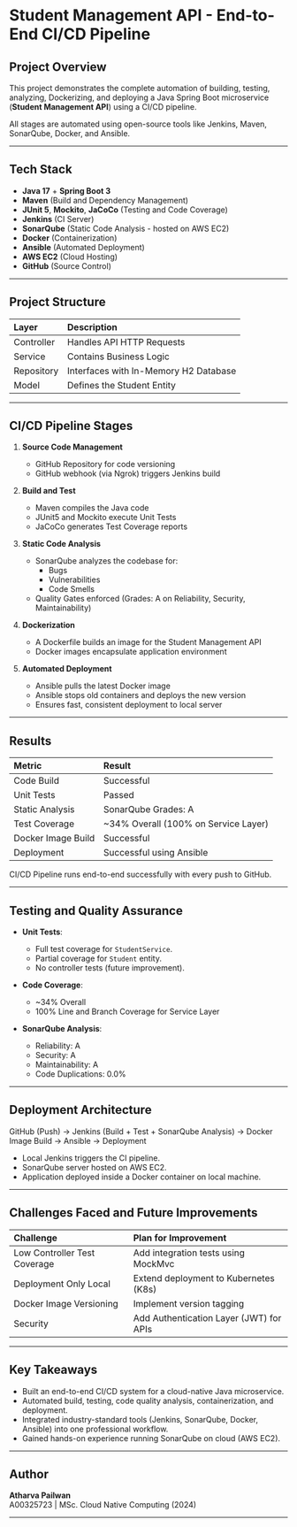 # Student Management API - End-to-End CI/CD Pipeline

##  Project Overview

This project demonstrates the complete automation of building, testing, analyzing, Dockerizing, and deploying a Java Spring Boot microservice (**Student Management API**) using a CI/CD pipeline.

All stages are automated using open-source tools like Jenkins, Maven, SonarQube, Docker, and Ansible.

---

##  Tech Stack

- **Java 17** + **Spring Boot 3**
- **Maven** (Build and Dependency Management)
- **JUnit 5**, **Mockito**, **JaCoCo** (Testing and Code Coverage)
- **Jenkins** (CI Server)
- **SonarQube** (Static Code Analysis - hosted on AWS EC2)
- **Docker** (Containerization)
- **Ansible** (Automated Deployment)
- **AWS EC2** (Cloud Hosting)
- **GitHub** (Source Control)

---

##  Project Structure

| Layer | Description |
|:------|:------------|
| Controller | Handles API HTTP Requests |
| Service | Contains Business Logic |
| Repository | Interfaces with In-Memory H2 Database |
| Model | Defines the Student Entity |

---

##  CI/CD Pipeline Stages

1. **Source Code Management**
   - GitHub Repository for code versioning
   - GitHub webhook (via Ngrok) triggers Jenkins build

2. **Build and Test**
   - Maven compiles the Java code
   - JUnit5 and Mockito execute Unit Tests
   - JaCoCo generates Test Coverage reports

3. **Static Code Analysis**
   - SonarQube analyzes the codebase for:
     - Bugs
     - Vulnerabilities
     - Code Smells
   - Quality Gates enforced (Grades: A on Reliability, Security, Maintainability)

4. **Dockerization**
   - A Dockerfile builds an image for the Student Management API
   - Docker images encapsulate application environment

5. **Automated Deployment**
   - Ansible pulls the latest Docker image
   - Ansible stops old containers and deploys the new version
   - Ensures fast, consistent deployment to local server

---

##  Results

| Metric | Result |
|:-------|:-------|
| Code Build | Successful |
| Unit Tests | Passed |
| Static Analysis | SonarQube Grades: A |
| Test Coverage | ~34% Overall (100% on Service Layer) |
| Docker Image Build | Successful |
| Deployment | Successful using Ansible |

CI/CD Pipeline runs end-to-end successfully with every push to GitHub.

---

##  Testing and Quality Assurance

- **Unit Tests**:
  - Full test coverage for `StudentService`.
  - Partial coverage for `Student` entity.
  - No controller tests (future improvement).

- **Code Coverage**:
  - ~34% Overall
  - 100% Line and Branch Coverage for Service Layer
  
- **SonarQube Analysis**:
  - Reliability: A
  - Security: A
  - Maintainability: A
  - Code Duplications: 0.0%

---

##  Deployment Architecture


GitHub (Push) → Jenkins (Build + Test + SonarQube Analysis) → Docker Image Build → Ansible → Deployment

- Local Jenkins triggers the CI pipeline.
- SonarQube server hosted on AWS EC2.
- Application deployed inside a Docker container on local machine.

---

##  Challenges Faced and Future Improvements

| Challenge | Plan for Improvement |
|:---------|:----------------------|
| Low Controller Test Coverage | Add integration tests using MockMvc |
| Deployment Only Local | Extend deployment to Kubernetes (K8s) |
| Docker Image Versioning | Implement version tagging |
| Security | Add Authentication Layer (JWT) for APIs |

---

##  Key Takeaways

- Built an end-to-end CI/CD system for a cloud-native Java microservice.
- Automated build, testing, code quality analysis, containerization, and deployment.
- Integrated industry-standard tools (Jenkins, SonarQube, Docker, Ansible) into one professional workflow.
- Gained hands-on experience running SonarQube on cloud (AWS EC2).


---

##  Author

**Atharva Pailwan**  
A00325723 | MSc. Cloud Native Computing (2024)

---
